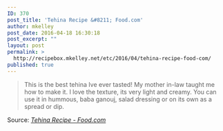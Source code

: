 ```yaml
---
ID: 370
post_title: 'Tehina Recipe &#8211; Food.com'
author: mkelley
post_date: 2016-04-18 16:30:18
post_excerpt: ""
layout: post
permalink: >
  http://recipebox.mkelley.net/etc/2016/04/tehina-recipe-food-com/
published: true
---
```

<blockquote><a href="http://www.food.com/recipe/tehina-74382"><img class="alignnone size-full" src="http://recipebox.mkelley.net/wp-content/uploads/2016/04/pica8C0d0.jpg" alt="" /></a>This is the best tehina Ive ever tasted! My mother in-law taught me how to make it. I love the texture, its very light and creamy. You can use it in hummous, baba ganouj, salad dressing or on its own as a spread or dip.</blockquote>
Source: <em><a href="http://www.food.com/recipe/tehina-74382">Tehina Recipe - Food.com</a></em>